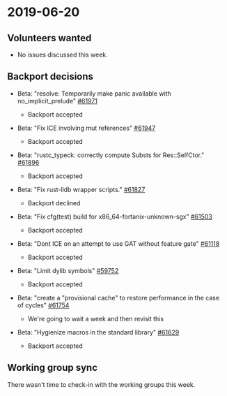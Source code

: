 # 2019-06-20

## Volunteers wanted

- No issues discussed this week.

## Backport decisions

- Beta: "resolve: Temporarily make panic available with no_implicit_prelude" [#61971](https://github.com/rust-lang/rust/pull/61971)
  - Backport accepted
  
- Beta: "Fix ICE involving mut references" [#61947](https://github.com/rust-lang/rust/pull/61947)
  - Backport accepted
  
- Beta: "rustc_typeck: correctly compute Substs for Res::SelfCtor." [#61896](https://github.com/rust-lang/rust/pull/61896)
  - Backport accepted

- Beta: "Fix rust-lldb wrapper scripts." [#61827](https://github.com/rust-lang/rust/pull/61827)
  - Backport declined
  
- Beta: "Fix cfg(test) build for x86_64-fortanix-unknown-sgx" [#61503](https://github.com/rust-lang/rust/pull/61503)
  - Backport accepted
  
- Beta: "Dont ICE on an attempt to use GAT without feature gate" [#61118](https://github.com/rust-lang/rust/pull/61118)
  - Backport accepted
  
- Beta: "Limit dylib symbols" [#59752](https://github.com/rust-lang/rust/pull/59752)
  - Backport accepted
  
- Beta: "create a "provisional cache" to restore performance in the case of cycles" [#61754](https://github.com/rust-lang/rust/pull/61754)
  - We're going to wait a week and then revisit this
  
- Beta: "Hygienize macros in the standard library" [#61629](https://github.com/rust-lang/rust/pull/61629)
  - Backport accepted
  
## Working group sync

There wasn't time to check-in with the working groups this week.

